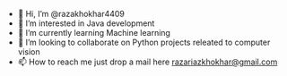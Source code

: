 - 👋 Hi, I’m @razakhokhar4409
- 👀 I’m interested in Java development
- 🌱 I’m currently learning Machine learning
- 💞️ I’m looking to collaborate on Python projects releated to computer vision
- 📫 How to reach me just drop a mail here razariazkhokhar@gmail.com

<!---
razakhokhar4409/razakhokhar4409 is a ✨ special ✨ repository because its `README.md` (this file) appears on your GitHub profile.
You can click the Preview link to take a look at your changes.
--->
